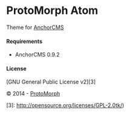 ProtoMorph Atom
======================

Theme for [AnchorCMS][2]

#### Requirements

- AnchorCMS 0.9.2

#### License

[GNU General Public License v2][3]

© 2014 - [ProtoMorph][1]

[1]: http://protomorph.tk/
[2]: http://anchorcms.com/
[3]: http://opensource.org/licenses/GPL-2.0tk/)
